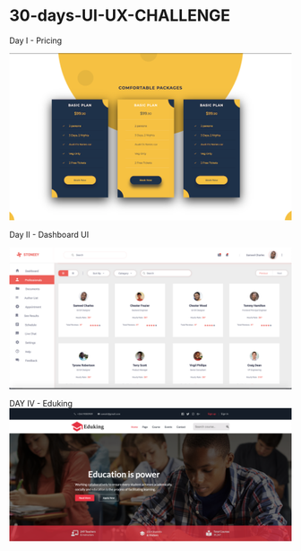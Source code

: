 # 30-days-UI-UX-CHALLENGE
Day I - Pricing

![Pricing](https://github.com/younggeeks/30-days-UI-UX-CHALLENGE/blob/master/screenshots/Pricing.png)

Day II - Dashboard UI


![Dashboard UI](https://github.com/younggeeks/30-days-UI-UX-CHALLENGE/blob/master/screenshots/dashboard.png)

DAY IV - Eduking 
![EduKing](https://github.com/younggeeks/30-days-UI-UX-CHALLENGE/blob/master/screenshots/eduking_shot.png)



